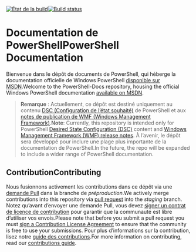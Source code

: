 <span data-ttu-id="52e2d-101">[![État de la build](https://ci.appveyor.com/api/projects/status/onshefxnc4g4pv87/branch/staging?svg=true)](https://ci.appveyor.com/project/PowerShell/powershell-docs/branch/staging)</span><span class="sxs-lookup"><span data-stu-id="52e2d-101">[![Build status](https://ci.appveyor.com/api/projects/status/onshefxnc4g4pv87/branch/staging?svg=true)](https://ci.appveyor.com/project/PowerShell/powershell-docs/branch/staging)</span></span>

# <a name="powershell-documentation"></a><span data-ttu-id="52e2d-102">Documentation de PowerShell</span><span class="sxs-lookup"><span data-stu-id="52e2d-102">PowerShell Documentation</span></span>

<span data-ttu-id="52e2d-103">Bienvenue dans le dépôt de documents de PowerShell, qui héberge la documentation officielle de Windows PowerShell [disponible sur MSDN](https://msdn.microsoft.com/powershell/dsc/overview).</span><span class="sxs-lookup"><span data-stu-id="52e2d-103">Welcome to the PowerShell-Docs repository, housing the official Windows PowerShell documentation [available on MSDN](https://msdn.microsoft.com/powershell/dsc/overview).</span></span> 

> <span data-ttu-id="52e2d-104">**Remarque** : Actuellement, ce dépôt est destiné uniquement au contenu [DSC (Configuration de l’état souhaité)](https://msdn.microsoft.com/en-us/powershell/dsc/overview) de PowerShell et aux [notes de publication de WMF (Windows Management Framework)](https://msdn.microsoft.com/en-us/powershell/wmf/releasenotes).</span><span class="sxs-lookup"><span data-stu-id="52e2d-104">**Note**: Currently, this repository is intended only for PowerShell [Desired State Configuration (DSC)](https://msdn.microsoft.com/en-us/powershell/dsc/overview) content and [Windows Management Framework (WMF) release notes](https://msdn.microsoft.com/en-us/powershell/wmf/releasenotes).</span></span> <span data-ttu-id="52e2d-105">À l’avenir, le dépôt sera développé pour inclure une plage plus importante de la documentation de PowerShell.</span><span class="sxs-lookup"><span data-stu-id="52e2d-105">In the future, the repo will be expanded to include a wider range of PowerShell documentation.</span></span> 

## <a name="contributing"></a><span data-ttu-id="52e2d-106">Contribution</span><span class="sxs-lookup"><span data-stu-id="52e2d-106">Contributing</span></span>

<span data-ttu-id="52e2d-107">Nous fusionnons activement les contributions dans ce dépôt via une [demande Pull](https://help.github.com/articles/using-pull-requests/) dans la branche de *préproduction*.</span><span class="sxs-lookup"><span data-stu-id="52e2d-107">We actively merge contributions into this repository via [pull request](https://help.github.com/articles/using-pull-requests/) into the *staging* branch.</span></span> <span data-ttu-id="52e2d-108">Notez qu’avant d’envoyer une demande Pull, vous devez [signer un contrat de licence de contribution](https://cla.microsoft.com/) pour garantir que la communauté est libre d’utiliser vos envois.</span><span class="sxs-lookup"><span data-stu-id="52e2d-108">Please note that before you submit a pull request you must [sign a Contribution License Agreement](https://cla.microsoft.com/) to ensure that the community is free to use your submissions.</span></span>
<span data-ttu-id="52e2d-109">Pour plus d’informations sur la contribution, lisez notre [guide des contributions](CONTRIBUTING.md).</span><span class="sxs-lookup"><span data-stu-id="52e2d-109">For more information on contributing, read our [contributions guide](CONTRIBUTING.md).</span></span>
